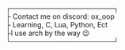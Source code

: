 ┌─────────────────────┐                                     
├ Contact me on discord: ox_oop                                                                       
├ Learning, C, Lua, Python, Ect                                                                     
├I use arch by the  way 😉                                    
└─────────────────────┘                                     
